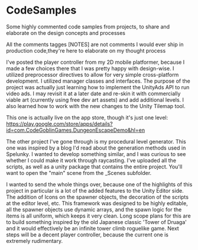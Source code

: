 # CodeSamples
Some highly commented code samples from projects, to share and elaborate on the design concepts and processes

All the comments tagges [NOTES] are not comments I would ever ship in production code,they're here to elaborate on my thought process

I've posted the player controller from my 2D mobile platformer, because I made a few choices there that I was pretty happy with design-wise.  I utilized preprocessor directives to allow for very simple cross-platform development.  I utilized manager classes and interfaces.  The purpose of the project was actually just learning how to implement the UnityAds API to run video ads.  I may revisit it at a later date and re-skin it with commercially viable art (currently using free dev art assets) and add additional levels.  I also learned how to work with the new changes to the Unity Tilemap tool.

This one is actually live on the app store, though it's just one level:  https://play.google.com/store/apps/details?id=com.CodeGoblinGames.DungeonEscapeDemo&hl=en

The other project I've gone through is my procedural level generator.  This one was inspired by a blog I'd read about the generation methods used in Spelunky.  I wanted to develop something similar, and I was curious to see whether I could make it work through raycasting.  I've uploaded all the scripts, as well as a unity package that contains the entire project.  You'll want to open the "main" scene from the _Scenes subfolder.

I wanted to send the whole things over, because one of the highlights of this project in particular is a lot of the added features to the Unity Editor side.  The addition of Icons on the spawner objects, the decoration of the scripts at the editor level, etc.  This framework was designed to be highly editable, all the spawner objects use dynamic arrays, and the spawn logic for the items is all uniform, which keeps it very clean.  Long scope plans for this are to build something inspired by the old Japanese classic 'Tower of Druaga' and it would effectively be an infinite tower climb roguelike game.  Next steps will be a decent player controller, because the current one is extremely rudimentary.
